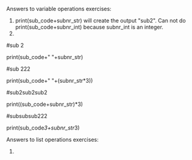 Answers to variable operations exercises:

1. print(sub_code+subnr_str) will create the output "sub2". Can not do print(sub_code+subnr_int) because subnr_int is an integer. 
2.

#sub 2 

print(sub_code+" "+subnr_str)

#sub 222

print(sub_code+" "+(subnr_str*3))

#sub2sub2sub2

print((sub_code+subnr_str)*3)

#subsubsub222

print(sub_code*3+subnr_str*3) 


Answers to list operations exercises:

1. 
